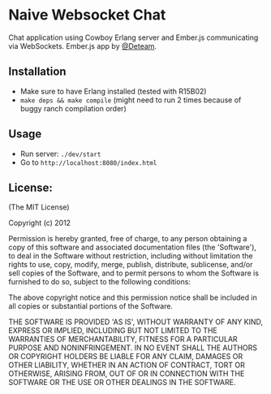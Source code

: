 # Naive Websocket Chat #

Chat application using Cowboy Erlang server and Ember.js communicating via WebSockets.
Ember.js app by [@Deteam](https://github.com/deteam).

## Installation ##

- Make sure to have Erlang installed (tested with R15B02)
- `make deps && make compile` (might need to run 2 times because of buggy ranch compilation order)

## Usage ##

- Run server: `./dev/start`
- Go to `http://localhost:8080/index.html`

## License: ##

(The MIT License)

Copyright (c) 2012

Permission is hereby granted, free of charge, to any person obtaining
a copy of this software and associated documentation files (the
'Software'), to deal in the Software without restriction, including
without limitation the rights to use, copy, modify, merge, publish,
distribute, sublicense, and/or sell copies of the Software, and to
permit persons to whom the Software is furnished to do so, subject to
the following conditions:

The above copyright notice and this permission notice shall be
included in all copies or substantial portions of the Software.

THE SOFTWARE IS PROVIDED 'AS IS', WITHOUT WARRANTY OF ANY KIND,
EXPRESS OR IMPLIED, INCLUDING BUT NOT LIMITED TO THE WARRANTIES OF
MERCHANTABILITY, FITNESS FOR A PARTICULAR PURPOSE AND NONINFRINGEMENT.
IN NO EVENT SHALL THE AUTHORS OR COPYRIGHT HOLDERS BE LIABLE FOR ANY
CLAIM, DAMAGES OR OTHER LIABILITY, WHETHER IN AN ACTION OF CONTRACT,
TORT OR OTHERWISE, ARISING FROM, OUT OF OR IN CONNECTION WITH THE
SOFTWARE OR THE USE OR OTHER DEALINGS IN THE SOFTWARE.

